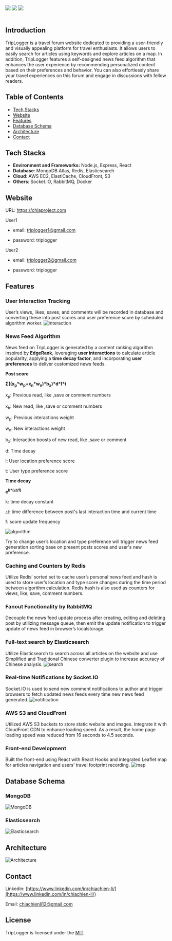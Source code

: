<div>
   <img src="https://img.shields.io/badge/license-MIT-green">
   <img src="https://img.shields.io/badge/release-v1.0.0-blue">
   <img src="https://img.shields.io/github/gist/last-commit/487069732cf000cf970ae26101932af7?color=orange">
</div>
<br>

## Introduction

TripLogger is a travel forum website dedicated to providing a user-friendly and visually appealing platform for travel enthusiasts. It allows users to easily search for articles using keywords and explore articles on a map. In addition, TripLogger features a self-designed news feed algorithm that enhances the user experience by recommending personalized content based on their preferences and behavior. You can also effortlessly share your travel experiences on this forum and engage in discussions with fellow readers.

## Table of Contents

-   [Tech Stacks](#tech-stacks)
-   [Website](#website)
-   [Features](#features)
-   [Database Schema](#database-schema)
-   [Architecture](#architecture)
-   [Contact](#contact)

## Tech Stacks

-   **Environment and Frameworks:** Node.js, Express, React
-   **Database**: MongoDB Atlas, Redis, Elasticsearch
-   **Cloud**: AWS EC2, ElastiCache, CloudFront, S3
-   **Others**: Socket.IO, RabbitMQ, Docker

## Website

URL: https://chiaproject.com

User1

-   email: triplogger1@gmail.com

-   password: triplogger

User2

-   email: triplogger2@gmail.com

-   password: triplogger

## Features

### User Interaction Tracking

User’s views, likes, saves, and comments will be recorded in database and converting these into post scores and user preference score by scheduled algorithm worker.
![interaction](https://triplogger.s3.ap-northeast-1.amazonaws.com/readme/interaction.gif)

### News Feed Algorithm

News feed on TripLogger is generated by a content ranking algorithm inspired by **EdgeRank**,
leveraging **user interactions** to calculate article popularity, applying a **time decay factor**, and
incorporating **user preferences** to deliver customized news feeds.

**Post score**

**Σ((x<sub>p</sub>\*w<sub>p</sub>+x<sub>n</sub>\*w<sub>n</sub>)\*b<sub>x</sub>)\*d\*l\*t**

x<sub>p</sub>: Previous read, like ,save or comment numbers

x<sub>b</sub>: New read, like ,save or comment numbers

w<sub>p</sub>: Previous interactions weight

w<sub>n</sub>: New interactions weight

b<sub>x</sub>: Interaction boosts of new read, like ,save or comment

d: Time decay

l: User location preference score

t: User type preference score

**Time decay**

**e<sup>k\*(▵t/f)</sup>**

k: time decay constant

▵t: time difference between post's last interaction time and current time

f: score update frequency

![algorithm](https://triplogger.s3.ap-northeast-1.amazonaws.com/readme/algo5.gif)

Try to change user’s location and type preference will trigger news feed generation sorting base on present posts scores and user's new preference.

### Caching and Counters by Redis

Utilize Redis’ sorted set to cache user’s personal news feed and hash is used to store user’s location and type score changes during the time period between algorithm calculation. Redis hash is also used as counters for views, like, save, comment numbers.

### Fanout Functionality by RabbitMQ

Decouple the news feed update process after creating, editing and deleting post by utilizing message queue, then emit the update notification to trigger update of news feed in browser’s localstorage.

### Full-text search by Elasticsearch

Utilize Elasticsearch to search across all articles on the website and use Simplified and Traditional Chinese converter plugin to increase accuracy of Chinese analysis.
![search](https://triplogger.s3.ap-northeast-1.amazonaws.com/readme/search.gif)

### Real-time Notifications by Socket.IO

Socket.IO is used to send new comment notifications to author and trigger browsers to fetch updated news feeds every time new news feed generated.
![notification](https://triplogger.s3.ap-northeast-1.amazonaws.com/readme/notification.gif)

### AWS S3 and CloudFront

Utilized AWS S3 buckets to store static website and images. Integrate it with CloudFront CDN to enhance loading speed. As a result, the home page loading speed was reduced from 16 seconds to 4.5 seconds.

### Front-end Development

Built the front-end using React with React Hooks and integrated Leaflet map for articles navigation and users’ travel footprint recording.
![map](https://triplogger.s3.ap-northeast-1.amazonaws.com/readme/map3.gif)

## Database Schema

### MongoDB

![MongoDB](https://triplogger.s3.ap-northeast-1.amazonaws.com/readme/mongodb.png)

### Elasticsearch

![Elasticsearch](https://triplogger.s3.ap-northeast-1.amazonaws.com/readme/es.png)

## **Architecture**

![Architecture](https://triplogger.s3.ap-northeast-1.amazonaws.com/readme/architecture.png)

## Contact

Linkedin: [https://www.linkedin.com/in/chiachien-li/](https://www.linkedin.com/in/chiachien-li/)

Email: [chiachienli12@gmail.com](mailto:chiachienli12@gmail.com)

## License

TripLogger is licensed under the [MIT](./LICENSE).

